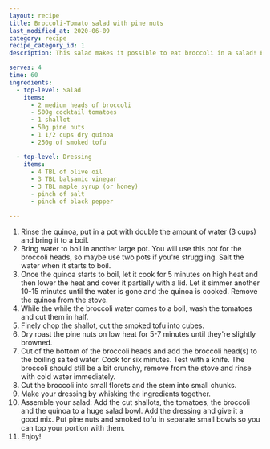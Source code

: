 ```yaml
---
layout: recipe
title: Broccoli-Tomato salad with pine nuts
last_modified_at: 2020-06-09
category: recipe
recipe_category_id: 1
description: This salad makes it possible to eat broccoli in a salad! Eat some cooked chickpeas or smoked tofu on the side to give you some extra protein. This salad offers plenty of antioxidants, vitamins, fiber and is still tasty — if that's not a win then I don't know...

serves: 4
time: 60
ingredients:
  - top-level: Salad
    items:
      - 2 medium heads of broccoli
      - 500g cocktail tomatoes
      - 1 shallot
      - 50g pine nuts
      - 1 1/2 cups dry quinoa
      - 250g of smoked tofu

  - top-level: Dressing
    items:
      - 4 TBL of olive oil
      - 3 TBL balsamic vinegar
      - 3 TBL maple syrup (or honey)
      - pinch of salt
      - pinch of black pepper

---
```

1.	Rinse the quinoa, put in a pot with double the amount of water (3 cups) and bring it to a boil.
2.	Bring water to boil in another large pot. You will use this pot for the broccoli heads, so maybe use two pots if you're struggling.
Salt the water when it starts to boil.
3.	Once the quinoa starts to boil, let it cook for 5 minutes on high heat and then lower the heat and cover it partially with a lid. Let it simmer another 10-15 minutes until the water is gone and the quinoa is cooked. Remove the quinoa from the stove.
4.	While the while the broccoli water comes to a boil, wash the tomatoes and cut them in half.
5.	Finely chop the shallot, cut the smoked tofu into cubes.
6.	Dry roast the pine nuts on low heat for 5-7 minutes until they're slightly browned.
7.	Cut of the bottom of the broccoli heads and add the broccoli head(s) to the boiling salted water. Cook for six minutes. Test with a knife. The broccoli should still be a bit crunchy, remove from the stove and rinse with cold water immediately.
8.	Cut the broccoli into small florets and the stem into small chunks.
9.	Make your dressing by whisking the ingredients together.
10.	Assemble your salad: Add the cut shallots, the tomatoes, the broccoli and the quinoa to a huge salad bowl. Add the dressing and give it a good mix. Put pine nuts and smoked tofu in separate small bowls so you can top your portion with them.
11.	Enjoy!
